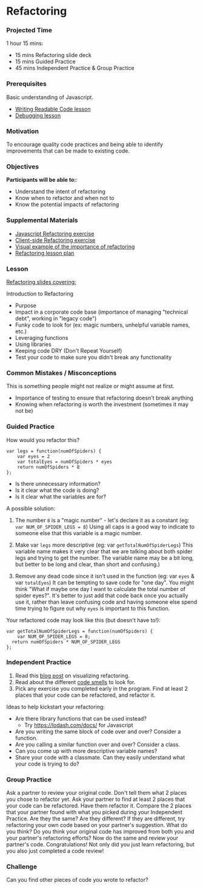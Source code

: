 # Refactoring

### Projected Time
1 hour 15 mins:
   - 15 mins Refactoring slide deck
   - 15 mins Guided Practice
   - 45 mins Independent Practice & Group Practice

### Prerequisites
Basic understanding of Javascript.
- [Writing Readable Code lesson](https://github.com/Techtonica/curriculum/blob/master/writing-readable-code/writing-readable-code.md)
- [Debugging lesson](https://github.com/Techtonica/curriculum/blob/master/debugging/debugging.md)

### Motivation
To encourage quality code practices and being able to identify improvements that can be made to existing code.

### Objectives
**Participants will be able to:**: 
- Understand the intent of refactoring
- Know when to refactor and when not to
- Know the potential impacts of refactoring

### Supplemental Materials
- [Javascript Refactoring exercise](https://github.com/yearofthedan/refactoring-exercise)
- [Client-side Refactoring exercise](https://gist.github.com/davemo/949361)
- [Visual example of the importance of refactoring](http://ronjeffries.com/xprog/articles/refactoring-not-on-the-backlog/)
- [Refactoring lesson plan](https://refactoring.guru/refactoring/what-is-refactoring)

### Lesson
[Refactoring slides covering:](https://docs.google.com/presentation/d/1Dcu1q3W3hZIkk0Wa1mG3KBK75vzY2peFel5WNgNyqN0/edit#slide=id.g24af0a8acd_0_9)

Introduction to Refactoring
- Purpose
- Impact in a corporate code base (importance of managing "technical debt", working in "legacy code")
- Funky code to look for (ex: magic numbers, unhelpful variable names, etc.)
- Leveraging functions
- Using libraries
- Keeping code DRY (Don't Repeat Yourself)
- Test your code to make sure you didn't break any functionality

### Common Mistakes / Misconceptions
This is something people might not realize or might assume at first.
- Importance of testing to ensure that refactoring doesn't break anything
- Knowing when refactoring is worth the investment (sometimes it may not be)

### Guided Practice
How would you refactor this?
```
var legs = function(numOfSpiders) {
    var eyes = 2
    var totalEyes = numOfSpiders * eyes
    return numOfSpiders * 8 
};
```
- Is there unnecessary information?
- Is it clear what the code is doing?
- Is it clear what the variables are for?

A possible solution:
1. The number `8` is a "magic number" - let's declare it as a constant
(eg: `var NUM_OF_SPIDER_LEGS = 8`)
Using all caps is a good way to indicate to someone else that this variable is a magic number.

2. Make var `legs` more descriptive
(eg: var `getTotalNumOfSpiderLegs`) 
This variable name makes it very clear that we are talking about both spider legs and trying to get the number. The variable name may be a bit long, but better to be long and clear, than short and confusing.)

3. Remove any dead code since it isn’t used in the function
(eg: var `eyes` & var `totalEyes`)
It can be tempting to save code for "one day". You might think "What if maybe one day I want to calculate the total number of spider eyes?". It's better to just add that code back once you actually use it, rather than leave confusing code and having someone else spend time trying to figure out why `eyes` is important to this function.

Your refactored code may look like this (but doesn't have to!):
```
var getTotalNumOfSpiderLegs = function(numOfSpiders) {
	var NUM_OF_SPIDER_LEGS = 8;
  return numOfSpiders * NUM_OF_SPIDER_LEGS 
};
```

### Independent Practice
1. Read this [blog post](https://ronjeffries.com/xprog/articles/refactoring-not-on-the-backlog/) on visualizing refactoring.
2. Read about the different [code smells](https://refactoring.guru/refactoring/smells) to look for.
3. Pick any exercise you completed early in the program. Find at least 2 places that your code can be refactored, and refactor it.

Ideas to help kickstart your refactoring:
- Are there library functions that can be used instead?
  - Try https://lodash.com/docs/ for Javascript
- Are you writing the same block of code over and over? Consider a function.
- Are you calling a similar function over and over? Consider a class.
- Can you come up with more descriptive variable names?
- Share your code with a classmate. Can they easily understand what your code is trying to do?

### Group Practice
Ask a partner to review your original code. Don't tell them what 2 places you chose to refactor yet.
Ask your partner to find at least 2 places that your code can be refactored. Have them refactor it.
Compare the 2 places that your partner found with what you picked during your Independent Practice. Are they the same? Are they different? If they are different, try refactoring your own code based on your partner's suggestion. What do you think? Do you think your original code has improved from both you and your partner's refactoring efforts?
Now do the same and review your partner's code.
Congratulations! Not only did you just learn refactoring, but you also just completed a code review!

### Challenge
Can you find other pieces of code you wrote to refactor?

